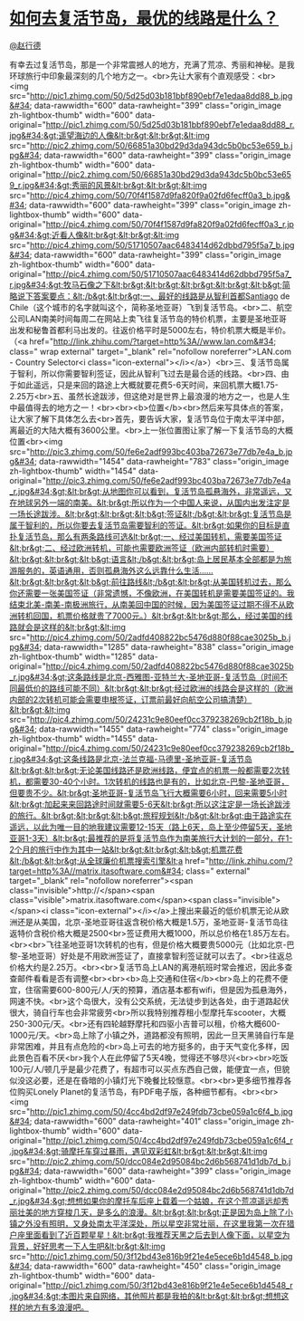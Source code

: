 
#  [如何去复活节岛，最优的线路是什么？](https://zhihu.com/questions/22035412)



[@赵行德](https://zhihu.com/people/a85270ea44bb85eac8b3c47eac4828fc)

有幸去过复活节岛，那是一个非常震撼人的地方，充满了荒凉、秀丽和神秘。是我环球旅行中印象最深刻的几个地方之一。&lt;br&gt;先让大家有个直观感受：&lt;br&gt;&lt;img src=&#34;http://pic1.zhimg.com/50/5d25d03b181bbf890ebf7e1edaa8dd88_b.jpg&#34; data-rawwidth=&#34;600&#34; data-rawheight=&#34;399&#34; class=&#34;origin_image zh-lightbox-thumb&#34; width=&#34;600&#34; data-original=&#34;http://pic1.zhimg.com/50/5d25d03b181bbf890ebf7e1edaa8dd88_r.jpg&#34;&gt;遥望海边的人像&lt;br&gt;&lt;br&gt;&lt;img src=&#34;http://pic2.zhimg.com/50/66851a30bd29d3da943dc5b0bc53e659_b.jpg&#34; data-rawwidth=&#34;600&#34; data-rawheight=&#34;399&#34; class=&#34;origin_image zh-lightbox-thumb&#34; width=&#34;600&#34; data-original=&#34;http://pic2.zhimg.com/50/66851a30bd29d3da943dc5b0bc53e659_r.jpg&#34;&gt;秀丽的风景&lt;br&gt;&lt;br&gt;&lt;img src=&#34;http://pic4.zhimg.com/50/70f4f1587d9fa820f9a02fd6fecff0a3_b.jpg&#34; data-rawwidth=&#34;600&#34; data-rawheight=&#34;399&#34; class=&#34;origin_image zh-lightbox-thumb&#34; width=&#34;600&#34; data-original=&#34;http://pic4.zhimg.com/50/70f4f1587d9fa820f9a02fd6fecff0a3_r.jpg&#34;&gt;近看人像&lt;br&gt;&lt;br&gt;&lt;img src=&#34;http://pic4.zhimg.com/50/51710507aac6483414d62dbbd795f5a7_b.jpg&#34; data-rawwidth=&#34;600&#34; data-rawheight=&#34;399&#34; class=&#34;origin_image zh-lightbox-thumb&#34; width=&#34;600&#34; data-original=&#34;http://pic4.zhimg.com/50/51710507aac6483414d62dbbd795f5a7_r.jpg&#34;&gt;牧马石像之下&lt;br&gt;&lt;br&gt;&lt;br&gt;&lt;br&gt;&lt;b&gt;简略说下答案要点：&lt;/b&gt;&lt;br&gt;一、最好的线路是从智利首都Santiago de Chile（这个城市的名字就叫这个，简称圣地亚哥）飞到复活节岛。&lt;br&gt;二、航空公司LAN南美时间每周二在网站上卖飞往复活节岛的特价机票，主要是圣地亚哥出发和秘鲁首都利马出发的。往返价格平时是5000左右，特价机票大概是半价。（&lt;a href=&#34;http://link.zhihu.com/?target=http%3A//www.lan.com&#34; class=&#34; wrap external&#34; target=&#34;_blank&#34; rel=&#34;nofollow noreferrer&#34;&gt;LAN.com - Country Selector&lt;i class=&#34;icon-external&#34;&gt;&lt;/i&gt;&lt;/a&gt;）&lt;br&gt;三、复活节岛属于智利，所以你需要智利签证，因此从智利飞过去是最合适的线路。&lt;br&gt;四、由于如此遥远，只是来回的路途上大概就要花费5-6天时间，来回机票大概1.75-2.25万&lt;br&gt;五、虽然长途跋涉，但这绝对是世界上最浪漫的地方之一，也是人生中最值得去的地方之一！&lt;br&gt;&lt;br&gt;&lt;b&gt;位置&lt;/b&gt;&lt;br&gt;然后来写具体点的答案，让大家了解下具体怎么去&lt;br&gt;首先，要告诉大家，复活节岛位于南太平洋中部，离最近的大陆大概有3600公里。&lt;br&gt;上一张位置图让家了解一下复活节岛的大概位置&lt;br&gt;&lt;img src=&#34;http://pic3.zhimg.com/50/fe6e2adf993bc403ba72673e77db7e4a_b.jpg&#34; data-rawwidth=&#34;1454&#34; data-rawheight=&#34;783&#34; class=&#34;origin_image zh-lightbox-thumb&#34; width=&#34;1454&#34; data-original=&#34;http://pic3.zhimg.com/50/fe6e2adf993bc403ba72673e77db7e4a_r.jpg&#34;&gt;&lt;br&gt;从地图你可以看到，复活节岛孤悬海外，非常遥远，又在地球另外一端的南美。&lt;br&gt;所以作为一个中国人来说，从国内出发注定是一场长途跋涉。&lt;br&gt;&lt;br&gt;&lt;b&gt;签证&lt;/b&gt;&lt;br&gt;复活节岛是属于智利的，所以你要去复活节岛需要智利的签证。&lt;br&gt;如果你的目标是直扑复活节岛，那么有两条路线可选&lt;br&gt;一、经过美国转机，需要美国签证&lt;br&gt;二、经过欧洲转机，可能也需要欧洲签证（欧洲内部转机时需要）&lt;br&gt;&lt;br&gt;&lt;b&gt;语言&lt;/b&gt;&lt;br&gt;岛上居民基本全部都是为旅游服务的，英语通用，否则孤悬海外这么远靠什么生活……&lt;br&gt;&lt;br&gt;&lt;b&gt;前往路线&lt;/b&gt;&lt;br&gt;从美国转机过去，那么你还需要一张美国签证（非常遗憾，不像欧洲，在美国转机是需要美国签证的。我结束北美-南美-南极洲旅行，从南美回中国的时候，因为美国签证过期不得不从欧洲转机回国，机票价格就贵了7000元。）&lt;br&gt;&lt;br&gt;那么，经过美国的线路就会是这样的&lt;br&gt;&lt;img src=&#34;http://pic4.zhimg.com/50/2adfd408822bc5476d880f88cae3025b_b.jpg&#34; data-rawwidth=&#34;1285&#34; data-rawheight=&#34;838&#34; class=&#34;origin_image zh-lightbox-thumb&#34; width=&#34;1285&#34; data-original=&#34;http://pic4.zhimg.com/50/2adfd408822bc5476d880f88cae3025b_r.jpg&#34;&gt;这条路线是北京-西雅图-亚特兰大-圣地亚哥-复活节岛（时间不同最低价的路线可能不同）&lt;br&gt;&lt;br&gt;经过欧洲的线路会是这样的（欧洲内部的2次转机可能会需要申根签证，订票前最好向航空公司搞清楚）&lt;br&gt;&lt;img src=&#34;http://pic4.zhimg.com/50/24231c9e80eef0cc379238269cb2f18b_b.jpg&#34; data-rawwidth=&#34;1455&#34; data-rawheight=&#34;774&#34; class=&#34;origin_image zh-lightbox-thumb&#34; width=&#34;1455&#34; data-original=&#34;http://pic4.zhimg.com/50/24231c9e80eef0cc379238269cb2f18b_r.jpg&#34;&gt;这条线路是北京-法兰克福-马德里-圣地亚哥-复活节岛&lt;br&gt;&lt;br&gt;无论美国线路还是欧洲线路，便宜点的机票一般都需要2次转机，都需要30-40个小时。1次转机的线路也是有的，比如北京-巴黎-圣地亚哥，但要贵不少。&lt;br&gt;圣地亚哥-复活节岛飞行大概需要6小时，回来需要5小时&lt;br&gt;加起来来回路途时间就需要5-6天&lt;br&gt;所以这注定是一场长途跋涉的旅行。&lt;br&gt;&lt;br&gt;&lt;b&gt;旅程规划&lt;/b&gt;&lt;br&gt;由于路途实在遥远，以此为唯一目的地我建议需要12-15天（路上6天，岛上至少停留5天，圣地亚哥1-3天）&lt;br&gt;最推荐的是将复活节岛作为南美旅行大计划的一部分，在1-2个月的旅行中作为其中一站&lt;br&gt;&lt;br&gt;&lt;b&gt;机票花费&lt;/b&gt;&lt;br&gt;从全球廉价机票搜索引擎&lt;a href=&#34;http://link.zhihu.com/?target=http%3A//matrix.itasoftware.com&#34; class=&#34; external&#34; target=&#34;_blank&#34; rel=&#34;nofollow noreferrer&#34;&gt;&lt;span class=&#34;invisible&#34;&gt;http://&lt;/span&gt;&lt;span class=&#34;visible&#34;&gt;matrix.itasoftware.com&lt;/span&gt;&lt;span class=&#34;invisible&#34;&gt;&lt;/span&gt;&lt;i class=&#34;icon-external&#34;&gt;&lt;/i&gt;&lt;/a&gt;上搜出来最近的低价机票无论从欧洲还是从美国，北京-圣地亚哥往返含税价格大概是1.5万，圣地亚哥-复活节岛往返特价含税价格大概是2500&lt;br&gt;签证费用大概1000，所以总价格在1.85万左右。&lt;br&gt;&lt;br&gt;飞往圣地亚哥1次转机的也有，但是价格大概要贵5000元（比如北京-巴黎-圣地亚哥）好处是不用欧洲签证了，直接拿智利签证就可以去了。&lt;br&gt;往返总价格大约是2.25万。&lt;br&gt;&lt;br&gt;复活节岛上LAN的离港航班时常会推迟，因此多查查邮件看看是否有调整&lt;br&gt;&lt;br&gt;&lt;b&gt;岛上交通和住宿&lt;/b&gt;&lt;br&gt;岛上的花费不便宜，住宿需要600-800元/人/天的预算，酒店基本都有wifi，但是因为孤悬海外，网速不快。&lt;br&gt;这个岛很大，没有公交系统，无法徒步到达各处，由于道路起伏很大，骑自行车也会非常疲劳&lt;br&gt;所以我特别推荐租小型摩托车scooter，大概250-300元/天。&lt;br&gt;还有四轮越野摩托和四驱小吉普可以租，价格大概600-1000元/天。&lt;br&gt;岛上除了小镇之外，道路都没有照明，因此一旦天黑骑自行车是非常困难，并且有点危险的&lt;br&gt;岛上可去的地方挺多的，由于天气变化多样，因此景色百看不厌&lt;br&gt;我个人在此停留了5天4晚，觉得还不够尽兴&lt;br&gt;&lt;br&gt;吃饭100元/人/顿几乎是最少花费了，有超市可以买点东西自己做，能便宜一点，但貌似没这必要，还是在昏暗的小镇灯光下晚餐比较惬意。&lt;br&gt;&lt;br&gt;更多细节推荐各位购买Lonely Planet的复活节岛，有PDF电子版，各种细节都有。&lt;br&gt;&lt;br&gt;&lt;img src=&#34;http://pic1.zhimg.com/50/4cc4bd2df97e249fdb73cbe059a1c6f4_b.jpg&#34; data-rawwidth=&#34;600&#34; data-rawheight=&#34;401&#34; class=&#34;origin_image zh-lightbox-thumb&#34; width=&#34;600&#34; data-original=&#34;http://pic1.zhimg.com/50/4cc4bd2df97e249fdb73cbe059a1c6f4_r.jpg&#34;&gt;骑摩托车穿过暴雨，遇见双彩虹&lt;br&gt;&lt;br&gt;&lt;img src=&#34;http://pic2.zhimg.com/50/dcc084e2d95084bc2d6b568741d1db7d_b.jpg&#34; data-rawwidth=&#34;600&#34; data-rawheight=&#34;399&#34; class=&#34;origin_image zh-lightbox-thumb&#34; width=&#34;600&#34; data-original=&#34;http://pic2.zhimg.com/50/dcc084e2d95084bc2d6b568741d1db7d_r.jpg&#34;&gt;想想如果你的摩托车后座上载着一个姑娘，在这个荒凉遥远却秀丽壮美的地方穿梭几天，是多么的浪漫。&lt;br&gt;&lt;br&gt;正是因为岛上除了小镇之外没有照明，又身处南太平洋深处，所以星空非常壮丽，在这里我第一次在猎户座里面看到了近百颗星星！&lt;br&gt;我推荐天黑之后去到人像下面，以星空为背景，好好思考一下人生吧&lt;br&gt;&lt;img src=&#34;http://pic1.zhimg.com/50/3f12bd43e816b9f21e4e5ece6b1d4548_b.jpg&#34; data-rawwidth=&#34;600&#34; data-rawheight=&#34;450&#34; class=&#34;origin_image zh-lightbox-thumb&#34; width=&#34;600&#34; data-original=&#34;http://pic1.zhimg.com/50/3f12bd43e816b9f21e4e5ece6b1d4548_r.jpg&#34;&gt;本图片来自网络，其他照片都是我拍的&lt;br&gt;&lt;br&gt;想想这样的地方有多浪漫吧。